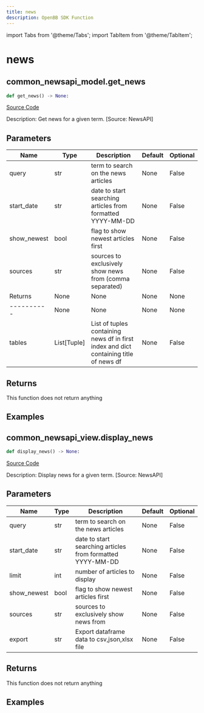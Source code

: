 ```yaml
---
title: news
description: OpenBB SDK Function
---
```


import Tabs from '@theme/Tabs';
import TabItem from '@theme/TabItem';

# news

<Tabs>
<TabItem value="model" label="Model" default>

## common_newsapi_model.get_news

```python title='openbb_terminal/decorators.py'
def get_news() -> None:
```
[Source Code](https://github.com/OpenBB-finance/OpenBBTerminal/tree/main/openbb_terminal/decorators.py#L18)

Description: Get news for a given term. [Source: NewsAPI]

## Parameters

| Name | Type | Description | Default | Optional |
| ---- | ---- | ----------- | ------- | -------- |
| query | str | term to search on the news articles | None | False |
| start_date | str | date to start searching articles from formatted YYYY-MM-DD | None | False |
| show_newest | bool | flag to show newest articles first | None | False |
| sources | str | sources to exclusively show news from (comma separated) | None | False |
| Returns | None | None | None | None |
| ---------- | None | None | None | None |
| tables | List[Tuple] | List of tuples containing news df in first index and dict containing title of news df | None | False |

## Returns

This function does not return anything

## Examples



</TabItem>
<TabItem value="view" label="View">

## common_newsapi_view.display_news

```python title='openbb_terminal/decorators.py'
def display_news() -> None:
```
[Source Code](https://github.com/OpenBB-finance/OpenBBTerminal/tree/main/openbb_terminal/decorators.py#L20)

Description: Display news for a given term. [Source: NewsAPI]

## Parameters

| Name | Type | Description | Default | Optional |
| ---- | ---- | ----------- | ------- | -------- |
| query | str | term to search on the news articles | None | False |
| start_date | str | date to start searching articles from formatted YYYY-MM-DD | None | False |
| limit | int | number of articles to display | None | False |
| show_newest | bool | flag to show newest articles first | None | False |
| sources | str | sources to exclusively show news from | None | False |
| export | str | Export dataframe data to csv,json,xlsx file | None | False |

## Returns

This function does not return anything

## Examples



</TabItem>
</Tabs>